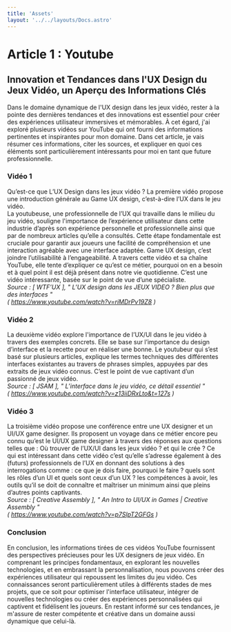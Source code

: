 ```yaml
---
title: 'Assets'
layout: '../../layouts/Docs.astro'
---
```


# Article 1 : Youtube

<h2> Innovation et Tendances dans l'UX Design du Jeux Vidéo, un Aperçu des Informations Clés</h2>
Dans le domaine dynamique de l'UX design dans les jeux vidéo, rester à la pointe des dernières tendances et des innovations est essentiel pour créer des expériences utilisateur immersives et mémorables. À cet égard, j'ai exploré plusieurs vidéos sur YouTube qui ont fourni des informations pertinentes et inspirantes pour mon domaine. Dans cet article, je vais résumer ces informations, citer les sources, et expliquer en quoi ces éléments sont particulièrement intéressants pour moi en tant que future professionnelle.

### Vidéo 1
Qu’est-ce que L’UX Design dans les jeux vidéo ? La première vidéo propose une introduction générale au Game UX design, c’est-à-dire l’UX dans le jeu vidéo.
<br>La youtubeuse, une professionnelle de l’UX qui travaille dans le milieu du jeu vidéo, souligne l'importance de l’expérience utilisateur dans cette industrie d’après son expérience personnelle et professionnelle ainsi que par de nombreux articles qu’elle a consultés. Cette étape fondamentale est cruciale pour garantir aux joueurs une facilité de compréhension et une interaction agréable avec une interface adaptée. Game UX design, c’est joindre l’utilisabilité à l’engageabilité. A travers cette vidéo et sa chaîne YouTube, elle tente d’expliquer ce qu’est ce métier, pourquoi on en a besoin et à quel point il est déjà présent dans notre vie quotidienne. C’est une vidéo intéressante, basée sur le point de vue d’une spécialiste.
<br><i>Source : [ WTF’UX ], " L’UX design dans les JEUX VIDEO ? Bien plus que des interfaces " <br>( https://www.youtube.com/watch?v=riMDrPv19Z8 )</i>

### Vidéo 2
La deuxième vidéo explore l'importance de l’UX/UI dans le jeu vidéo à travers des exemples concrets. Elle se base sur l’importance du design d’interface et la recette pour en réaliser une bonne. Le youtubeur qui s’est basé sur plusieurs articles, explique les termes techniques des différentes interfaces existantes au travers de phrases simples, appuyées par des extraits de jeux vidéo connus. C’est le point de vue captivant d’un passionné de jeux vidéo.
<br><i>Source : [ JSAM ], " L’interface dans le jeu vidéo, ce détail essentiel " <br>( https://www.youtube.com/watch?v=z13iiDRxLto&t=127s )</i>

### Vidéo 3
La troisième vidéo propose une conférence entre une UX designer et un UI/UX game designer. Ils proposent un voyage dans ce métier encore peu connu qu’est le UI/UX game designer à travers des réponses aux questions telles que : Où trouver de l’UX/UI dans les jeux vidéo ? et qui le crée ? Ce qui est intéressant dans cette vidéo c’est qu’elle s’adresse également à des (futurs) professionnels de l’UX en donnant des solutions à des interrogations comme : ce que je dois faire, pourquoi le faire ? quels sont les rôles d’un UI et quels sont ceux d’un UX ? les compétences à avoir, les outils qu’il se doit de connaître et maîtriser un minimum ainsi que pleins d’autres points captivants.
<br><i>Source : [ Creative Assembly ], " An Intro to UI/UX in Games | Creative Assembly " <br>( https://www.youtube.com/watch?v=p7SlpT2GFGs )</i>

### Conclusion
En conclusion, les informations tirées de ces vidéos YouTube fournissent des perspectives précieuses pour les UX designers de jeux vidéo. En comprenant les principes fondamentaux, en explorant les nouvelles technologies, et en embrassant la personnalisation, nous pouvons créer des expériences utilisateur qui repoussent les limites du jeu vidéo. Ces connaissances seront particulièrement utiles à différents stades de mes projets, que ce soit pour optimiser l'interface utilisateur, intégrer de nouvelles technologies ou créer des expériences personnalisées qui captivent et fidélisent les joueurs. En restant informé sur ces tendances, je m'assure de rester compétente et créative dans un domaine aussi dynamique que celui-là.